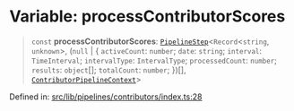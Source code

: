 # Variable: processContributorScores

> `const` **processContributorScores**: [`PipelineStep`](../../types/type-aliases/PipelineStep.md)\<`Record`\<`string`, `unknown`\>, (`null` \| \{ `activeCount`: `number`; `date`: `string`; `interval`: `TimeInterval`; `intervalType`: `IntervalType`; `processedCount`: `number`; `results`: `object`[]; `totalCount`: `number`; \})[], [`ContributorPipelineContext`](../context/interfaces/ContributorPipelineContext.md)\>

Defined in: [src/lib/pipelines/contributors/index.ts:28](https://github.com/elizaOS/elizaos.github.io/blob/4810f50019028b92f4f2a0ac31323fd787c7f288/src/lib/pipelines/contributors/index.ts#L28)
